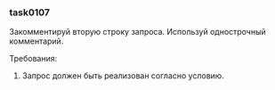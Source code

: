 
### task0107

Закомментируй вторую строку запроса. Используй однострочный комментарий.


Требования:
1.	Запрос должен быть реализован согласно условию.


